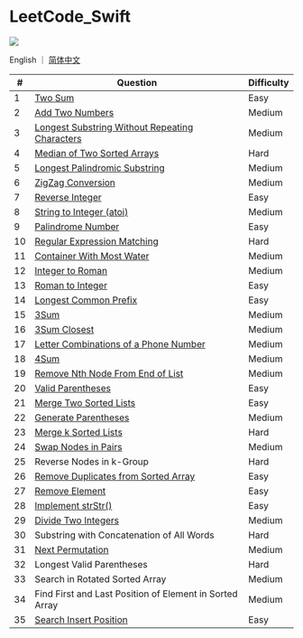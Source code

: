 # LeetCode_Swift

![](https://img.shields.io/badge/language-swift-green.svg)

English ｜ [简体中文](README-zh_CN.md)

| #    | Question                                                     | Difficulty |
| ---- | ------------------------------------------------------------ | ---------- |
| 1    | [Two Sum](/Easy/0001.two-sum)                                | Easy       |
| 2    | [Add Two Numbers](Medium/0002.-add-two-numbers)              | Medium     |
| 3    | [Longest Substring Without Repeating Characters](Medium/0003.longest-substring-without-repeating-characters) | Medium     |
| 4    | [Median of Two Sorted Arrays](Hard/0004.median-of-two-sorted-arrays) | Hard       |
| 5    | [Longest Palindromic Substring](Medium/0005.longest-palindromic-substring) | Medium     |
| 6    | [ZigZag Conversion](Medium/0006.zigzag-conversion)           | Medium     |
| 7    | [Reverse Integer](Easy/0007.reverse-integer)                 | Easy       |
| 8    | [String to Integer (atoi)](Medium/0008.string-to-integer)    | Medium     |
| 9    | [Palindrome Number](Easy/0009.palindrome-number)             | Easy       |
| 10   | [Regular Expression Matching](Hard/0010.regular-expression-matching) | Hard       |
| 11   | [Container With Most Water](Medium/0011.container-with-most-water) | Medium     |
| 12   | [Integer to Roman](Medium/0012.integer-to-roman)             | Medium     |
| 13   | [Roman to Integer](Easy/0013.roman-to-integer)               | Easy       |
| 14   | [Longest Common Prefix](Easy/0014.longest-common-prefix)     | Easy       |
| 15   | [3Sum](Medium/0015.3sum)                                     | Medium     |
| 16   | [3Sum Closest](Medium/0016.3sum-closest)                     | Medium     |
| 17   | [Letter Combinations of a Phone Number](Medium/0017.letter-combinations-of-a-phone-number) | Medium     |
| 18   | [4Sum](Medium/0018.4sum)                                     | Medium     |
| 19   | [Remove Nth Node From End of List](Medium/0019.remove-nth-node-from-end-of-list) | Medium     |
| 20   | [Valid Parentheses](Easy/0020.valid-parentheses)             | Easy       |
| 21   | [Merge Two Sorted Lists](Easy/0021.merge-two-sorted-lists)   | Easy       |
| 22   | [Generate Parentheses](Medium/0022.generate-parentheses)     | Medium     |
| 23   | [Merge k Sorted Lists](Hard/0023.merge-k-sorted-lists)       | Hard       |
| 24   | [Swap Nodes in Pairs](Medium/0024.swap-nodes-in-pairs)       | Medium     |
| 25   | Reverse Nodes in k-Group                                     | Hard       |
| 26   | [Remove Duplicates from Sorted Array](Easy/0026.remove-duplicates-from-sorted-array) | Easy       |
| 27   | [Remove Element](Easy/0027.remove-element)                   | Easy       |
| 28   | [Implement strStr()](Easy/0028.implement-str-str)            | Easy       |
| 29   | [Divide Two Integers](Medium/0029.divide-two-integers)       | Medium     |
| 30   | Substring with Concatenation of All Words                    | Hard       |
| 31   | [Next Permutation](Medium/0031.next-permutation)             | Medium     |
| 32   | Longest Valid Parentheses                                    | Hard       |
| 33   | Search in Rotated Sorted Array                               | Medium     |
| 34   | Find First and Last Position of Element in Sorted Array      | Medium     |
| 35   | [Search Insert Position](Easy/0035.search-insert-position)   | Easy       |

